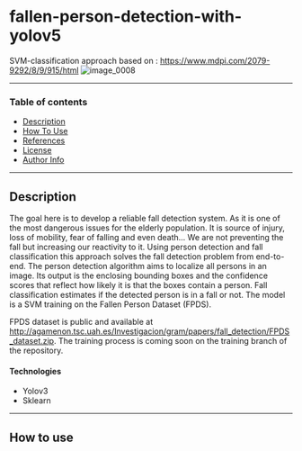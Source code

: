 # fallen-person-detection-with-yolov5
SVM-classification approach based on : https://www.mdpi.com/2079-9292/8/9/915/html
![image_0008](https://user-images.githubusercontent.com/46407601/144666263-20642623-4a28-41b3-9a12-df1f718f8ee3.jpg)

---
### Table of contents 

- [Description](#description)
- [How To Use](#how-to-use)
- [References](#references)
- [License](#License)
- [Author Info](#autor-info)

---

## Description 

The goal here is to develop a reliable fall detection system. As it is one of the most dangerous issues for the elderly population. It is source of injury, loss of mobility, fear of falling and even death... 
We are not preventing the fall but increasing our reactivity to it. Using person detection and fall classification this approach solves the fall detection problem from end-to-end. The person detection algorithm aims to localize all persons in an image. Its output is the enclosing bounding boxes and the confidence scores that reflect how likely it is that the boxes contain a person. Fall classification estimates if the detected person is in a fall or not. The model is a SVM training on the Fallen Person Dataset (FPDS).

FPDS dataset is public and available at http://agamenon.tsc.uah.es/Investigacion/gram/papers/fall_detection/FPDS_dataset.zip.
The training process is coming soon on the training branch of the repository.

#### Technologies
- Yolov3
- Sklearn

---

## How to use
